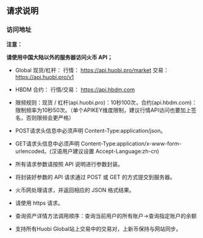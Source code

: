 ##  请求说明

### 访问地址

**注意：<br>**

**请使用中国大陆以外的服务器访问火币 API；<br>**

- Global 现货/杠杆：
行情： https://api.huobi.pro/market
交易： https://api.huobi.pro/v1

- HBDM 合约：
行情/交易： https://api.hbdm.com

- 限频规则：现货 / 杠杆(api.huobi.pro)：10秒100次，合约(api.hbdm.com)：限制频率为10秒50次。（单个APIKEY维度限制，建议行情API访问也要加上签名，否则限频会更严格）

- POST请求头信息中必须声明 Content-Type:application/json。
- GET请求头信息中必须声明 Content-Type:application/x-www-form-urlencoded。(汉语用户建议设置 Accept-Language:zh-cn)
- 所有请求参数请按照 API 说明进行参数封装。
- 将封装好参数的 API 请求通过 POST 或 GET 的方式提交到服务器。
- 火币网处理请求，并返回相应的 JSON 格式结果。
- 请使用 https 请求。
- 查询资产详情方法调用顺序：查询当前用户的所有账户->查询指定账户的余额 
- 支持所有Huobi Global站上交易中的交易对，上新币保持与网站同步。
